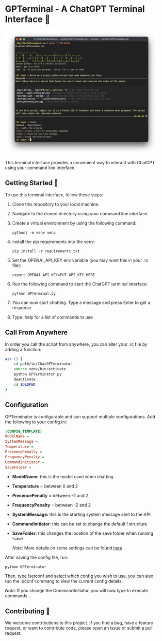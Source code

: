 # GPTerminal - A ChatGPT Terminal Interface :robot:

![Screenshot of GPTerminal](./imgs/new_example.png)

This terminal interface provides a convenient way to interact with ChatGPT using your command line interface.

## Getting Started :rocket:

To use this terminal interface, follow these steps:

1. Clone this repository to your local machine.
2. Navigate to the cloned directory using your command line interface.
3. Create a virtual environment by using the following command:

   ```
   python3 -m venv venv
   ```

4. Install the pip requirements into the venv:

   ```
   pip install -r requirements.txt
   ```

5. Set the OPENAI_API_KEY env variable (you may want this in your .rc file):

   ```
   export OPENAI_API_KEY=PUT_API_KEY_HERE
   ```

6. Run the following command to start the ChatGPT terminal interface:

   ```
   python GPTerminal.py
   ```

7. You can now start chatting. Type a message and press Enter to get a response.

8. Type !help for a list of commands to use

## Call From Anywhere

In order you call the script from anywhere, you can alter your .rc file by adding a function:

   ```zsh
   ask () {
       cd path/to/ChatGPTerminator
       source venv/bin/activate
       python GPTerminator.py
       deactivate
       cd $OLDPWD
   }
   ```


## Configuration

GPTerminator is configurable and can support multiple configurations. Add the following to your config.ini:

   ```ini
   [CONFIG_TEMPLATE]
   ModelName = 
   SystemMessage = 
   Temperature =
   PresencePenalty = 
   FrequencyPenalty = 
   CommandInitiator = 
   SaveFolder = 
   ```

- **ModelName:** this is the model used when chatting
- **Temperature** = between 0 and 2
- **PresencePenalty** = between -2 and 2
- **FrequencyPenalty** = between -2 and 2
- **SystemMessage:** this is the starting system message sent to the API
- **CommandInitiator:** this can be set to change the default !<cmd> structure
- **SaveFolder:** this changes the location of the save folder when running !save

   _Note_: More details on some settings can be found [here](https://platform.openai.com/docs/api-reference/chat/create)

After saving the config file, run:
   ```zsh
   python GPTerminator
   ```
Then, type !setconf and select which config you wish to use, you can also run the !pconf commang to view the current config details.

_Note_: If you change the CommandInitiator, you will now type <CommandInitiator><cmd> to execute commands...


## Contributing :raised_hands:

We welcome contributions to this project. If you find a bug, have a feature request, or want to contribute code, please open an issue or submit a pull request.
